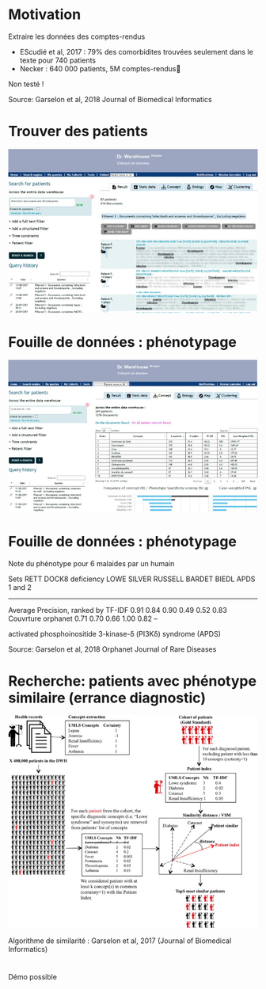 # Motivation
Extraire les données des comptes-rendus
- EScudié et al, 2017 : 79% des comorbidites trouvées seulement dans le texte pour  740 patients
- Necker : 640 000 patients, 5M comptes-rendus

Non testé !

Source: Garselon et al, 2018 Journal of Biomedical Informatics

# Trouver des patients
![](recherche.jpg)

# Fouille de données : phénotypage 

![](phenotype.jpg)

# Fouille de données : phénotypage 

Note du phénotype pour 6 malaides par un humain

Sets  	                                RETT 	DOCK8 deficiency 	LOWE 	SILVER RUSSELL 	BARDET BIEDL 	APDS 1 and 2
-----                                   ------ --------------------- --------- ---------------- ------------- -----------------
Average Precision, ranked by TF-IDF 	0.91 	0.84                 	0.90 	0.49           	0.52          	0.83 
Couvrture orphanet                   	0.71 	0.70                  	0.66 	1.00 	         0.82 	– 

activated phosphoinositide 3-kinase-δ (PI3Kδ) syndrome (APDS) 

Source: Garselon et al, 2018 Orphanet Journal of Rare Diseases 

# Recherche: patients avec phénotype similaire (errance diagnostic)


![](similarite_algo.jpg)

Algorithme de similarité : Garselon et al, 2017 (Journal of Biomedical Informatics)

# 

Démo possible
